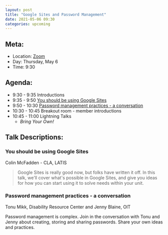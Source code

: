 ```yaml
---
layout: post
title: "Google Sites and Password Management"
date: 2021-05-06 09:30
categories: upcoming
---
```


## Meta:

- Location: [Zoom](https://z.umn.edu/cpmstream)
- Day: Thursday, May 6
- Time: 9:30

## Agenda:

- 9:30 - 9:35 Introductions
- 9:35 - 9:50 [You should be using Google Sites](#google-sites)
- 9:50 - 10:30 [Password management practices - a conversation](#pw-mgmt)
- 10:30 - 10:45 Breakout room - member introductions
- 10:45 - 11:00 Lightning Talks
  - _Bring Your Own!_

## Talk Descriptions:

### You should be using Google Sites
Colin McFadden - CLA, LATIS

> Google Sites is really good now, but folks have written it off. In this talk, we'll cover what's possible in Google Sites, and give you ideas for how you can start using it to solve needs within your unit.
> 
### Password management practices - a conversation
Tonu Mikk, Disability Resource Center and Jenny Blaine, OIT 

Password management is complex.  Join in the conversation with Tonu and Jenny about creating, storing and sharing passwords.  Share your own ideas and practices. 
